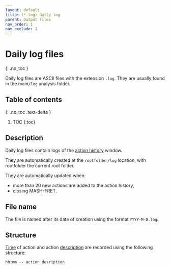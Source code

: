 ```yaml
---
layout: default
title: (*.log) Daily log
parent: Output files
nav_order: 1
nav_exclude: 1
---
```



# Daily log files
{: .no_toc }

Daily log files are ASCII files with the extension `.log`. They are usually found in the main`/log` analysis folder.

## Table of contents
{: .no_toc .text-delta }

1. TOC
{:toc}

## Description

Daily log files contain logs of the <u>action history</u> window.

They are automatically created at the `rootfolder/log` location, with rootfolder the current root folder.

They are automatically updated when:
- more than 20 new actions are added to the action history,
- closing MASH-FRET.

## File name

The file is named after its date of creation using the format `YYYY-M-D.log`.


## Structure

<u>Time</u> of action and action <u>description</u> are recorded using the following structure:

```
hh:mm -- action desription
```